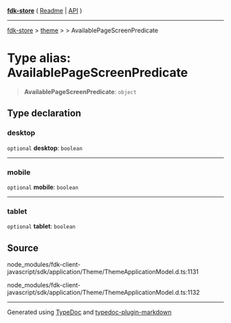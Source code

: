 [**fdk-store**](../../../README.md) ( [Readme](../../../README.md) \| [API](../../../API.md) )

---

[fdk-store](../../../API.md) > [theme](../../README.md) > [<internal>](../README.md) > AvailablePageScreenPredicate

# Type alias: AvailablePageScreenPredicate

> **AvailablePageScreenPredicate**: `object`

## Type declaration

### desktop

`optional` **desktop**: `boolean`

---

### mobile

`optional` **mobile**: `boolean`

---

### tablet

`optional` **tablet**: `boolean`

## Source

node_modules/fdk-client-javascript/sdk/application/Theme/ThemeApplicationModel.d.ts:1131

node_modules/fdk-client-javascript/sdk/application/Theme/ThemeApplicationModel.d.ts:1132

---

Generated using [TypeDoc](https://typedoc.org/) and [typedoc-plugin-markdown](https://www.npmjs.com/package/typedoc-plugin-markdown)
